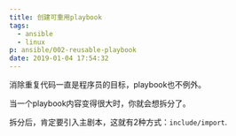 ```yaml
---
title: 创建可重用playbook
tags:
  - ansible
  - linux
p: ansible/002-reusable-playbook
date: 2019-01-04 17:54:32
---
```


消除重复代码一直是程序员的目标，playbook也不例外。

当一个playbook内容变得很大时，你就会想拆分了。

拆分后，肯定要引入主剧本，这就有2种方式：`include/import`.




